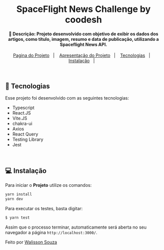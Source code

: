 <h1 align="center">
    SpaceFlight News Challenge by coodesh
</h1>

<h4 align="center">
  🚀 Descrição:
    Projeto desenvolvido com objetivo de exibir os dados dos artigos, como título, imagem, resumo e data de publicação, utilizando a Spaceflight News API.
</h4>

<p align="center">
  <a href="https://walisson-masterspace.netlify.app">Pagina do Projeto</a>&nbsp;&nbsp;&nbsp;|&nbsp;&nbsp;&nbsp;
  <a href="https://www.loom.com/share/693798efc6014336a138e51963755169">Apresentação do Projeto</a>&nbsp;&nbsp;&nbsp;|&nbsp;&nbsp;&nbsp;
  <a href="#rocket-tecnologias">Tecnologias</a>&nbsp;&nbsp;&nbsp;|&nbsp;&nbsp;&nbsp;
  <a href="#-instalação">Instalação</a>&nbsp;&nbsp;&nbsp;|&nbsp;&nbsp;&nbsp;
  
</p>

<br>

## :rocket: Tecnologias

Esse projeto foi desenvolvido com as seguintes tecnologias:

- Typescript
- React.JS
- Vite.JS
- chakra-ui
- Axios
- React Query
- Testing Library
- Jest

<br>

## 💻 Instalação

Para iniciar o **Projeto** utilize os comandos:

```bash
yarn install
yarn dev
```

Para executar os testes, basta digitar:
```bash
$ yarn test 
```

Assim que o processo terminar, automaticamente será aberta no seu navegador a página `http://localhost:3000/`.

Feito por [Walisson Souza](https://github.com/walisson27)
